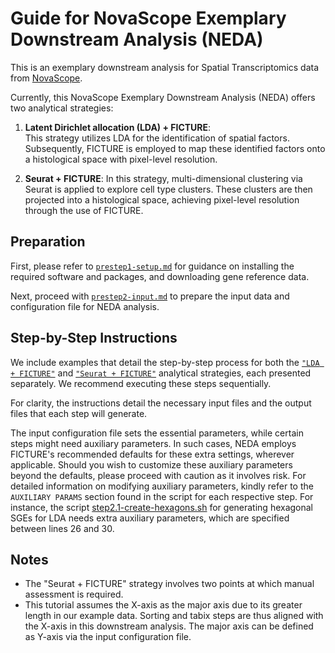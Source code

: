 # Guide for NovaScope Exemplary Downstream Analysis (NEDA)

This is an exemplary downstream analysis for Spatial Transcriptomics data from [NovaScope](https://github.com/seqscope/NovaScope/tree/main). 

Currently, this NovaScope Exemplary Downstream Analysis (NEDA) offers two analytical strategies:

1) **Latent Dirichlet allocation (LDA) + FICTURE**:  
    This strategy utilizes LDA for the identification of spatial factors. Subsequently, FICTURE is employed to map these identified factors onto a histological space with pixel-level resolution.

2) **Seurat + FICTURE**: 
    In this strategy, multi-dimensional clustering via Seurat is applied to explore cell type clusters. These clusters are then projected into a histological space, achieving pixel-level resolution through the use of FICTURE.

## Preparation

First, please refer to [`prestep1-setup.md`](./preparation/prestep1-setup.md) for guidance on installing the required software and packages, and downloading gene reference data. 

Next, proceed with [`prestep2-input.md`](./preparation/prestep2-input.md) to prepare the input data and configuration file for NEDA analysis. 

## Step-by-Step Instructions

We include examples that detail the step-by-step process for both the [`"LDA + FICTURE"`](./LDA/step1-preprocess.md) and [`"Seurat + FICTURE"`](./Seurat/step1-preprocess.md) analytical strategies, each presented separately. We recommend executing these steps sequentially. 

For clarity, the instructions detail the necessary input files and the output files that each step will generate.

The input configuration file sets the essential parameters, while certain steps might need auxiliary parameters. In such cases, NEDA employs FICTURE's recommended defaults for these extra settings, wherever applicable. Should you wish to customize these auxiliary parameters beyond the defaults, please proceed with caution as it involves risk. For detailed information on modifying auxiliary parameters, kindly refer to the `AUXILIARY PARAMS` section found in the script for each respective step. For instance, the script [step2.1-create-hexagons.sh](https://github.com/seqscope/NovaScope-exemplary-downstream-analysis/blob/main/steps/step2a.1-create-hexagons.sh) for generating hexagonal SGEs for LDA needs extra auxiliary parameters, which are specified between lines 26 and 30.

## Notes
* The "Seurat + FICTURE" strategy involves two points at which manual assessment is required.
* This tutorial assumes the X-axis as the major axis due to its greater length in our example data. Sorting and tabix steps are thus aligned with the X-axis in this downstream analysis. The major axis can be defined as Y-axis via the input configuration file.